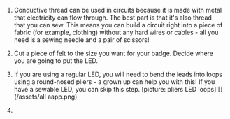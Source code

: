 1. Conductive thread can be used in circuits because it is made with metal that electricity can flow through. The best part is that it's also thread that you can sew. This means you can build a circuit right into a piece of fabric (for example, clothing) without any hard wires or cables - all you need is a sewing needle and a pair of scissors!

2. Cut a piece of felt to the size you want for your badge. Decide where you are going to put the LED.

3. If you are using a regular LED, you will need to bend the leads into loops using a round-nosed pliers - a grown up can help you with this! If you have a sewable LED, you can skip this step.
[picture: pliers LED loops]![](/assets/all aapp.png)

4. 
